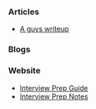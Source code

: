 
### Articles
- [A guys writeup](https://www.freecodecamp.org/news/software-engineering-interviews-744380f4f2af/)

### Blogs


### Website
- [Interview Prep Guide](https://www.techinterviewhandbook.org/software-engineering-interview-guide/)
- [Interview Prep Notes](https://xmruibi.gitbooks.io/interview-preparation-notes/content/)
